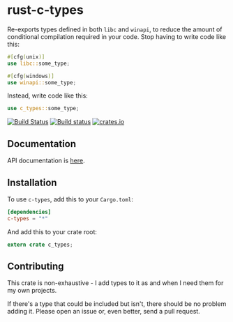 # rust-c-types #

Re-exports types defined in both `libc` and `winapi`, to reduce the amount of conditional compilation required in your code.  Stop having to write code like this:

```rust
#[cfg(unix)]
use libc::some_type;

#[cfg(windows)]
use winapi::some_type;
```

Instead, write code like this:
```rust
use c_types::some_type;
```

[![Build Status](https://travis-ci.org/dimbleby/rust-c-types.svg?branch=master)](https://travis-ci.org/dimbleby/rust-c-types)
[![Build status](https://ci.appveyor.com/api/projects/status/lg8k62ahyks2u681/branch/master?svg=true)](https://ci.appveyor.com/project/dimbleby/rust-c-types/branch/master)
[![crates.io](http://meritbadge.herokuapp.com/c-types)](https://crates.io/crates/c-types)

## Documentation ##

API documentation is [here](http://dimbleby.github.io/rust-c-types).

## Installation ##

To use `c-types`, add this to your `Cargo.toml`:

```toml
[dependencies]
c-types = "*"
```

And add this to your crate root:

```rust
extern crate c_types;
```

## Contributing ##

This crate is non-exhaustive - I add types to it as and when I need them for my own projects.

If there's a type that could be included but isn't, there should be no problem adding it.  Please open an issue or, even better, send a pull request.
